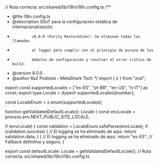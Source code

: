 // Ruta correcta: src/shared/lib/i18n/i18n.config.ts
/\*\*

- @file i18n.config.ts
- @description SSoT para la configuración estática de internacionalización.
-              v8.0.0 (Purity Restoration): Se eliminan todas las llamadas
-              al logger para cumplir con el principio de pureza de los
-              módulos de configuración y resolver el error crítico de build.
- @version 8.0.0
- @author RaZ Podestá - MetaShark Tech
  \*/
  import { z } from "zod";

export const supportedLocales = ["es-ES", "pt-BR", "en-US", "it-IT"] as const;
export type Locale = (typeof supportedLocales)[number];

const LocaleEnum = z.enum(supportedLocales);

function getValidatedDefaultLocale(): Locale {
const envLocale = process.env.NEXT_PUBLIC_SITE_LOCALE;

if (envLocale) {
const validation = LocaleEnum.safeParse(envLocale);
if (validation.success) {
// El logging se ha eliminado de aquí.
return validation.data;
}
}
// El logging se ha eliminado de aquí.
return "es-ES"; // Fallback definitivo y seguro.
}

export const defaultLocale: Locale = getValidatedDefaultLocale();
// Ruta correcta: src/shared/lib/i18n/i18n.config.ts
